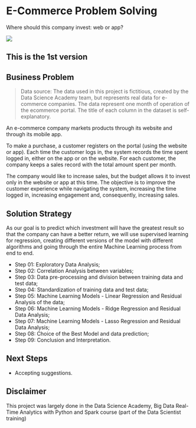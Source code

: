 # E-Commerce Problem Solving
Where should this company invest: web or app?

<img align="center" src=https://user-images.githubusercontent.com/111542025/233860627-fa13d198-7679-45f6-b68f-abc33ce612f6.jpg>

## This is the 1st version

## Business Problem
> Data source: The data used in this project is fictitious, created by the Data Science Academy team, but represents real data for e-commerce companies. The data represent one month of operation of the ecommerce portal. The title of each column in the dataset is self-explanatory.

An e-commerce company markets products through its website and through its mobile app.<br>

To make a purchase, a customer registers on the portal (using the website or app). Each time the customer logs in, the system records the time spent logged in, either on the app or on the website. For each customer, the company keeps a sales record with the total amount spent per month.<br>

The company would like to increase sales, but the budget allows it to invest only in the website or app at this time. The objective is to improve the customer experience while navigating the system, increasing the time logged in, increasing engagement and, consequently, increasing sales.

## Solution Strategy
As our goal is to predict which investment will have the greatest result so that the company can have a better return, we will use supervised learning for regression, creating different versions of the model with different algorithms and going through the entire Machine Learning process from end to end.
* Step 01: Exploratory Data Analysis;
* Step 02: Correlation Analysis between variables;
* Step 03: Data pre-processing and division between training data and test data;
* Step 04: Standardization of training data and test data;
* Step 05: Machine Learning Models - Linear Regression and Residual Analysis of the data;
* Step 06: Machine Learning Models - Ridge Regression and Residual Data Analysis;
* Step 07: Machine Learning Models - Lasso Regression and Residual Data Analysis;
* Step 08: Choice of the Best Model and data prediction;
* Step 09: Conclusion and Interpretation.

## Next Steps
* Accepting suggestions.

## Disclaimer
This project was largely done in the Data Science Academy, Big Data Real-Time Analytics with Python and Spark course (part of the Data Scientist training)
